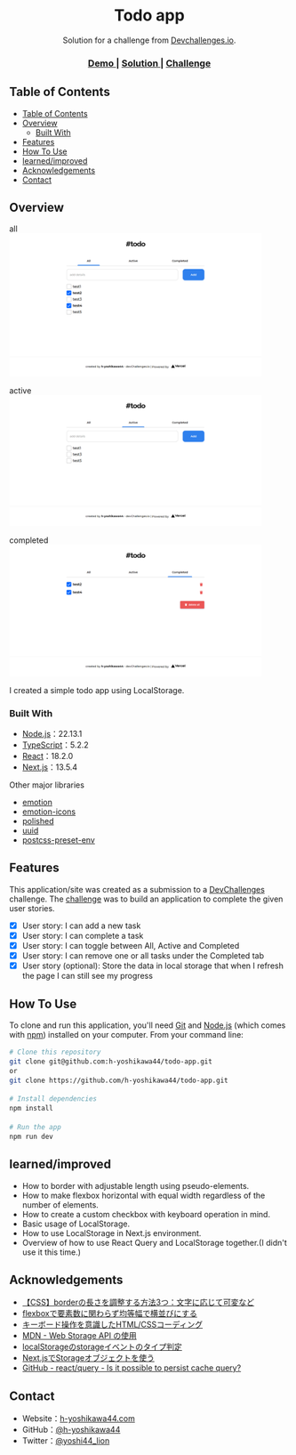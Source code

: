<!-- Please update value in the {}  -->

<h1 align="center">Todo app</h1>

<div align="center">
   Solution for a challenge from  <a href="http://legacy.devchallenges.io" target="_blank">Devchallenges.io</a>.
</div>

<div align="center">
  <h3>
    <a href="https://ch-todo-app-h-yoshikawa44.vercel.app/">
      Demo
    </a>
    <span> | </span>
    <a href="https://legacy.devchallenges.io/solutions/BTvVlLhztEQ8Fz8UJ1Rf">
      Solution
    </a>
    <span> | </span>
    <a href="https://legacy.devchallenges.io/challenges/hH6PbOHBdPm6otzw2De5">
      Challenge
    </a>
  </h3>
</div>

<!-- TABLE OF CONTENTS -->

## Table of Contents

- [Table of Contents](#table-of-contents)
- [Overview](#overview)
  - [Built With](#built-with)
- [Features](#features)
- [How To Use](#how-to-use)
- [learned/improved](#learnedimproved)
- [Acknowledgements](#acknowledgements)
- [Contact](#contact)

<!-- OVERVIEW -->

## Overview

all  
<img src="/screenshots/all.png" alt="overview - all" width="90%">

active  
<img src="/screenshots/active.png" alt="overview - active" width="90%">

completed  
<img src="/screenshots/completed.png" alt="overview - completed" width="90%">

I created a simple todo app using LocalStorage.

### Built With

<!-- This section should list any major frameworks that you built your project using. Here are a few examples.-->

- [Node.js](https://nodejs.org/)：22.13.1
- [TypeScript](https://www.typescriptlang.org/)：5.2.2
- [React](https://reactjs.org/)：18.2.0
- [Next.js](https://nextjs.org/)：13.5.4

Other major libraries
- [emotion](https://emotion.sh/)
- [emotion-icons](https://github.com/emotion-icons/emotion-icons)
- [polished](https://polished.js.org/)
- [uuid](https://github.com/uuidjs/uuid)
- [postcss-preset-env](https://github.com/csstools/postcss-plugins/tree/main/plugin-packs/postcss-preset-env)

## Features

<!-- List the features of your application or follow the template. Don't share the figma file here :) -->

This application/site was created as a submission to a [DevChallenges](https://legacy.devchallenges.io/challenges) challenge. The [challenge](https://legacy.devchallenges.io/challenges/hH6PbOHBdPm6otzw2De5) was to build an application to complete the given user stories.

- [x] User story: I can add a new task
- [x] User story: I can complete a task
- [x] User story: I can toggle between All, Active and Completed
- [x] User story: I can remove one or all tasks under the Completed tab
- [x] User story (optional): Store the data in local storage that when I refresh the page I can still see my progress

## How To Use

<!-- Example: -->

To clone and run this application, you'll need [Git](https://git-scm.com) and [Node.js](https://nodejs.org/en/download/) (which comes with [npm](https://www.npmjs.com/)) installed on your computer. From your command line:

```bash
# Clone this repository
git clone git@github.com:h-yoshikawa44/todo-app.git
or
git clone https://github.com/h-yoshikawa44/todo-app.git

# Install dependencies
npm install

# Run the app
npm run dev
```

## learned/improved
- How to border with adjustable length using pseudo-elements.
- How to make flexbox horizontal with equal width regardless of the number of elements.
- How to create a custom checkbox with keyboard operation in mind.
- Basic usage of LocalStorage.
- How to use LocalStorage in Next.js environment.
- Overview of how to use React Query and LocalStorage together.(I didn't use it this time.)

## Acknowledgements

<!-- This section should list any articles or add-ons/plugins that helps you to complete the project. This is optional but it will help you in the future. For example: -->

- [【CSS】borderの長さを調整する方法3つ：文字に応じて可変など](https://saruwakakun.com/html-css/reference/border-length)
- [flexboxで要素数に関わらず均等幅で横並びにする](https://cly7796.net/blog/css/side-by-side-with-even-width-with-flexbox/)
- [キーボード操作を意識したHTML/CSSコーディング](https://zenn.dev/tak_dcxi/articles/f958e96888ee47)
- [MDN - Web Storage API の使用](https://developer.mozilla.org/ja/docs/Web/API/Web_Storage_API/Using_the_Web_Storage_API)
- [localStorageのstorageイベントのタイプ判定](https://qiita.com/nakajmg/items/d1b90ba9bc56e7575a6a)
- [Next.jsでStorageオブジェクトを使う](https://t-yng.jp/post/nextjs-storage)
- [GitHub - react/query - Is it possible to persist cache query?](https://github.com/tannerlinsley/react-query/discussions/92)

## Contact

- Website：[h-yoshikawa44.com](https://h-yoshikawa44.com)
- GitHub：[@h-yoshikawa44](https://github.com/h-yoshikawa44)
- Twitter：[@yoshi44_lion](https://twitter.com/yoshi44_lion)
